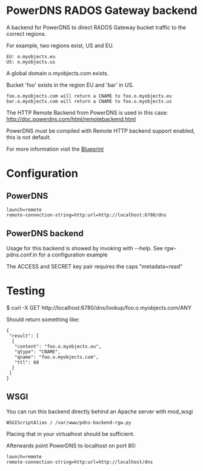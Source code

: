 # PowerDNS RADOS Gateway backend

A backend for PowerDNS to direct RADOS Gateway bucket traffic to the correct regions.

For example, two regions exist, US and EU.

    EU: o.myobjects.eu
    US: o.myobjects.us

A global domain o.myobjects.com exists.

Bucket 'foo' exists in the region EU and 'bar' in US.

    foo.o.myobjects.com will return a CNAME to foo.o.myobjects.eu
    bar.o.myobjects.com will return a CNAME to foo.o.myobjects.us

The HTTP Remote Backend from PowerDNS is used in this case: http://doc.powerdns.com/html/remotebackend.html

PowerDNS must be compiled with Remote HTTP backend support enabled, this is not default.

For more information visit the [Blueprint](http://wiki.ceph.com/Planning/Blueprints/Firefly/PowerDNS_backend_for_RGW)

# Configuration

## PowerDNS
    launch=remote
    remote-connection-string=http:url=http://localhost:6780/dns

## PowerDNS backend
Usage for this backend is showed by invoking with --help. See rgw-pdns.conf.in for a configuration example

The ACCESS and SECRET key pair requires the caps "metadata=read"

# Testing

$ curl -X GET http://localhost:6780/dns/lookup/foo.o.myobjects.com/ANY

Should return something like:

    {
     "result": [
      {
       "content": "foo.o.myobjects.eu",
       "qtype": "CNAME",
       "qname": "foo.o.myobjects.com",
       "ttl": 60
      }
     ]
    }

## WSGI
You can run this backend directly behind an Apache server with mod_wsgi

    WSGIScriptAlias / /var/www/pdns-backend-rgw.py

Placing that in your virtualhost should be sufficient.

Afterwards point PowerDNS to localhost on port 80:

    launch=remote
    remote-connection-string=http:url=http://localhost/dns

